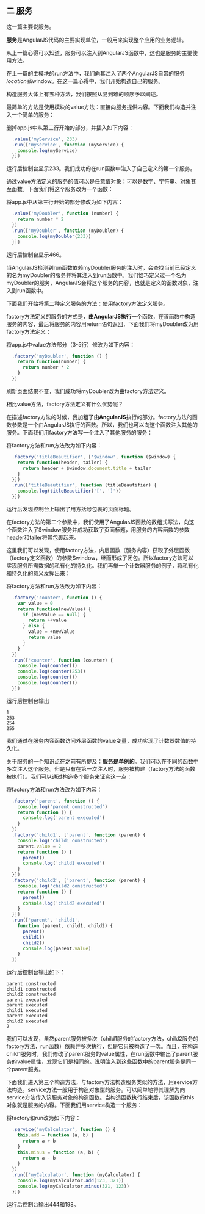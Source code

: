 二 服务
-------

这一篇主要说服务。

**服务**是AngularJS代码的主要实现单位，一般用来实现整个应用的业务逻辑。

从上一篇心得可以知道，服务可以注入到AngularJS函数中，这也是服务的主要使用方法。

在上一篇的主模块的run方法中，我们向其注入了两个AngularJS自带的服务$location和$window。在这一篇心得中，我们开始构造自己的服务。

构造服务大体上有五种方法，我们按照从易到难的顺序予以阐述。

最简单的方法是使用模块的value方法：直接向服务提供内容。下面我们构造并注入一个简单的服务：

删掉app.js中从第三行开始的部分，并插入如下内容：

```js
  .value('myService', 233)
  .run(['myService', function (myService) {
    console.log(myService)
  }])
```

运行后控制台显示233。我们成功的在run函数中注入了自己定义的第一个服务。

通过value方法定义的服务的值可以是任意值对象：可以是数字、字符串、对象甚至函数。下面我们将这个服务改为一个函数：

将app.js中从第三行开始的部分修改为如下内容：

```js
  .value('myDoubler', function (number) {
    return number * 2
  })
  .run(['myDoubler', function (myDoubler) {
    console.log(myDoubler(233))
  }])
```

运行后控制台显示466。

当AngularJS检测到run函数依赖myDoubler服务的注入时，会查找当前已经定义的名为myDoubler的服务并将其注入到run函数中。我们恰巧定义过一个名为myDoubler的服务，AngularJS会将这个服务的内容，也就是定义的函数对象，注入到run函数中。

下面我们开始将第二种定义服务的方法：使用factory方法定义服务。

factory方法定义的服务的方式是，**由AngularJS执行**一个函数，在该函数中构造服务的内容，最后将服务的内容用return语句返回，下面我们将myDoubler改为用factory方法定义：

将app.js中value方法部分（3-5行）修改为如下内容：

```js
  .factory('myDoubler', function () {
    return function(number) {
      return number * 2
    }
  })
```

刷新页面结果不变，我们成功将myDoubler改为由factory方法定义。

相比value方法，factory方法定义有什么优势呢？

在描述factory方法的时候，我加粗了**由AngularJS**执行的部分。factory方法的函数参数是一个由AngularJS执行的函数。所以，我们也可以向这个函数注入其他的服务。下面我们用factory方法写一个注入了其他服务的服务：

将factory方法和run方法改为如下内容：

```js
  .factory('titleBeautifier', ['$window', function ($window) {
    return function(header, tailer) {
      return header + $window.document.title + tailer
    }
  }])
  .run(['titleBeautifier', function (titleBeautifier) {
    console.log(titleBeautifier('[', ']'))
  }])
```

运行后发现控制台上输出了用方括号包裹的页面标题。

在factory方法的第二个参数中，我们使用了AngularJS函数的数组式写法，向这个函数注入了$window服务并成功获取了页面标题，用服务的内容函数的参数header和tailer将其包裹起来。

这里我们可以发现，使用factory方法，内层函数（服务内容）获取了外层函数（factory定义函数）的参数$window，继而形成了闭包。所以factory方法可以实现服务所需数据的私有化的持久化。我们再举一个计数器服务的例子，将私有化和持久化的意义发挥出来：

将factory方法和run方法改为如下内容：

```js
  .factory('counter', function () {
    var value = 0
    return function(newValue) {
      if (newValue == null) {
        return ++value
      } else {
        value = +newValue
        return value
      }
    }
  })
  .run(['counter', function (counter) {
    console.log(counter())
    console.log(counter(253))
    console.log(counter())
    console.log(counter())
  }])
```

运行后控制台输出

    1
    253
    254
    255

我们通过在服务内容函数访问外层函数的value变量，成功实现了计数器数值的持久化。

关于服务的一个知识点在之前有所提及：**服务是单例的**。我们可以在不同的函数中多次注入这个服务。但是只有在第一次注入时，服务被构建（factory方法的函数被执行）。我们可以通过构造多个服务来证实这一点：

将factory方法和run方法改为如下内容：

```js
  .factory('parent', function () {
    console.log('parent constructed')
    return function () {
      console.log('parent executed')
    }
  })
  .factory('child1', ['parent', function (parent) {
    console.log('child1 constructed')
    parent.value = 2
    return function () {
      parent()
      console.log('child1 executed')
    }
  }])
  .factory('child2', ['parent', function (parent) {
    console.log('child2 constructed')
    return function () {
      parent()
      console.log('child2 executed')
    }
  }])
  .run(['parent', 'child1',
    function (parent, child1, child2) {
      parent()
      child1()
      child2()
      console.log(parent.value)
    }
  ])
```

运行后控制台输出如下：

    parent constructed
    child1 constructed
    child2 constructed
    parent executed
    parent executed
    child1 executed
    parent executed
    child2 executed
    2

我们可以发现，虽然parent服务被多次（child1服务的factory方法，child2服务的factory方法，run函数）依赖并多次执行，但是它只被构造了一次。而且，在构造child1服务时，我们修改了parent服务的value属性，在run函数中输出了parent服务的value属性，发现它们是相同的。说明注入到这些函数中的parent服务是同一个parent服务。

下面我们进入第三个构造方法，与factory方法构造服务类似的方法，用service方法构造。service方法一般用于构造对象型的服务。可以简单地将其理解为向service方法传入该服务对象的构造函数。当构造函数执行结束后，该函数的this对象就是服务的内容。下面我们用service构造一个服务：

将factory和run改为如下内容：

```js
  .service('myCalculator', function () {
    this.add = function (a, b) {
      return a + b
    }
    this.minus = function (a, b) {
      return a - b
    }
  })
  .run(['myCalculator', function (myCalculator) {
    console.log(myCalculator.add(123, 321))
    console.log(myCalculator.minus(321, 123))
  }])
```

运行后控制台输出444和198。

